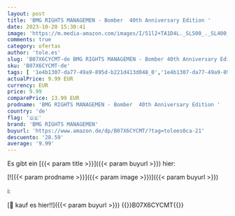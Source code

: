 ```yaml
---
layout: post
title: 'BMG RIGHTS MANAGEMEN - Bomber  40th Anniversary Edition '
date: 2023-10-20 15:30:41
image: 'https://m.media-amazon.com/images/I/51l2+TA1D4L._SL500_._SL400_.jpg'
comments: true
category: ofertas
author: 'tole.es'
slug: 'B07X6CYCMT-de BMG RIGHTS MANAGEMEN - Bomber 40th Anniversary Edition'
sku: 'B07X6CYCMT-de'
tags: [ '1e4b1307-da77-49a9-895d-b221d413d048_0','1e4b1307-da77-49a9-895d-b221d413d048_3601','905a2af1-15b0-41e8-8d66-5164d18c431a_0','Arborist Merchandising Root','Artist Pages Filter Nodes','Custom Stores','Featured Categories','Heavy Metal','Limited Edition','Main Albums','Metal & Hardrock','Musik Kategorien','Musik-CDs & Vinyl','ReDiscover','Regions','Regular Stores','Self Service','Shops','Special Features Stores','USA & Großbritannien','bmg rights managemen','🇩🇪', ]
actualPrice: 9.99 EUR
currency: EUR
price: 9.99
comparePrice: 13.99 EUR
prodname: 'BMG RIGHTS MANAGEMEN - Bomber  40th Anniversary Edition '
country: 'de'
flag: '🇩🇪'
brand: 'BMG RIGHTS MANAGEMEN'
buyurl: 'https://www.amazon.de/dp/B07X6CYCMT/?tag=tolees0ca-21'
descuento: '28.59'
average: '9.99'
---
```


Es gibt ein [{{< param title >}}]({{< param buyurl >}}) hier:

[![{{< param prodname >}}]({{< param image >}})]({{< param buyurl >}})

ℹ️:


[🛒 kauf es hier!!]({{< param buyurl >}})
{{<world>}}B07X6CYCMT{{</world>}}
